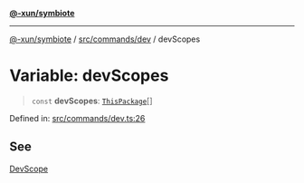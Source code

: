 [**@-xun/symbiote**](../../../../README.md)

***

[@-xun/symbiote](../../../../README.md) / [src/commands/dev](../README.md) / devScopes

# Variable: devScopes

> `const` **devScopes**: [`ThisPackage`](../../../configure/enumerations/ThisPackageGlobalScope.md#thispackage)[]

Defined in: [src/commands/dev.ts:26](https://github.com/Xunnamius/symbiote/blob/79d395cced979d17188580f3f3b776aa6e57df18/src/commands/dev.ts#L26)

## See

[DevScope](../../../configure/enumerations/ThisPackageGlobalScope.md)
